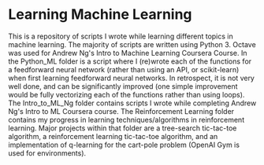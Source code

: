 # Learning Machine Learning
This is a repository of scripts I wrote while learning different topics in machine learning.
The majority of scripts are written using Python 3. Octave was used for Andrew Ng's Intro to Machine Learning Coursera Course.
In the Python_ML folder is a script where I (re)wrote each of the functions for a feedforward neural network (rather than using an API, or scikit-learn) when first learning feedforward neural networks. In retrospect, it is not very well done, and can be significantly improved (one simple improvement would be fully vectorizing each of the functions rather than using loops).
The Intro_to_ML_Ng folder contains scripts I wrote while completing Andrew Ng's Intro to ML Coursera course.
The Reinforcement Learning folder contains my progress in learning techniques/algorithms in reinforcement learning. Major projects within that folder are a tree-search tic-tac-toe algorithm, a reinforcement learning tic-tac-toe algorithm, and an implementation of q-learning for the cart-pole problem (OpenAI Gym is used for environments).
